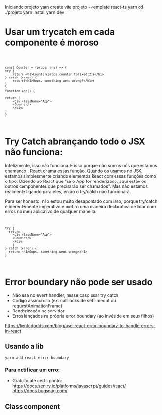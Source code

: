 Iniciando projeto
yarn create vite projeto --template react-ts
yarn cd ./projeto
yarn install
yarn dev

# Usar um trycatch em cada componente é moroso
<code>

    const Counter = (props: any) => {
    try {
        return <h1>Counter{props.counter.toFixed(2)}</h1>
    } catch (error) {
        return(<h1>Oops, something went wrong!</h1>)
    }
    }
    function App() {

    return (
        <div className="App">
        <Counter/>
        </div>
    )
    }

</code>

# Try Catch abrançando todo o JSX não funciona:

Infelizmente, isso não funciona. E isso porque não somos nós que estamos chamando  <Counter/>. React chama essas função.
Quando os usamos no JSX, estamos simplesmente criando elementos React com essas funções como o tipo.
Dizendo ao React que "se o App for renderizado, aqui estão os outros componentes que precisarão ser chamados". 
Mas não estamos realmente ligando para eles, então o try/catch não funcionará.

Para ser honesto, não estou muito desapontado com isso, porque try/catch é inerentemente imperativo e prefiro uma maneira declarativa de lidar com erros no meu aplicativo de qualquer maneira.
<code>

    try {
      return (
        <div className="App">
        <Counter/>
        </div>
        )
    } catch (error) {
      return <h1>Oops, something went wrong</h1>
    }
</code>

# Error boundary não pode ser usado
- Não usa no event handler, nesse caso usar try catch
- Código assíncrono (ex. callbacks de setTimeout ou requestAnimationFrame)
- Renderização no servidor
- Erros lançados na própria error boundary (ao invés de em seus filhos)

https://kentcdodds.com/blog/use-react-error-boundary-to-handle-errors-in-react

## Usando a lib
<code>yarn add react-error-boundary</code>

### Para notificar um erro: 

- Gratuito até certo ponto:
https://docs.sentry.io/platforms/javascript/guides/react/
https://docs.bugsnag.com/

## Class component

<code>
    
</code>